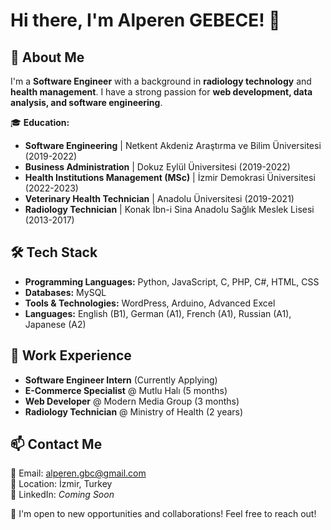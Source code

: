 # Hi there, I'm Alperen GEBECE! 👋

## 🚀 About Me
I'm a **Software Engineer** with a background in **radiology technology** and **health management**. I have a strong passion for **web development, data analysis, and software engineering**.

🎓 **Education:**  
- **Software Engineering** | Netkent Akdeniz Araştırma ve Bilim Üniversitesi (2019-2022)  
- **Business Administration** | Dokuz Eylül Üniversitesi (2019-2022)  
- **Health Institutions Management (MSc)** | İzmir Demokrasi Üniversitesi (2022-2023)  
- **Veterinary Health Technician** | Anadolu Üniversitesi (2019-2021)  
- **Radiology Technician** | Konak İbn-i Sina Anadolu Sağlık Meslek Lisesi (2013-2017)  

## 🛠 Tech Stack
- **Programming Languages:** Python, JavaScript, C, PHP, C#, HTML, CSS
- **Databases:** MySQL
- **Tools & Technologies:** WordPress, Arduino, Advanced Excel
- **Languages:** English (B1), German (A1), French (A1), Russian (A1), Japanese (A2)

## 🔭 Work Experience
- **Software Engineer Intern** (Currently Applying)
- **E-Commerce Specialist** @ Mutlu Halı (5 months)
- **Web Developer** @ Modern Media Group (3 months)
- **Radiology Technician** @ Ministry of Health (2 years)

## 📫 Contact Me
📧 Email: [alperen.gbc@gmail.com](mailto:alperen.gbc@gmail.com)  
📍 Location: İzmir, Turkey  
🔗 LinkedIn: *Coming Soon*  

🚀 I'm open to new opportunities and collaborations! Feel free to reach out! 
